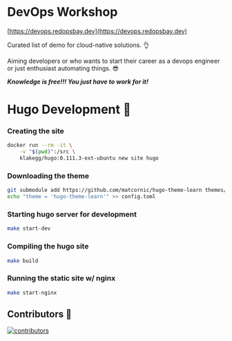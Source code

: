 # DevOps Workshop

[https://devops.redopsbay.dev](https://devops.redopsbay.dev)

Curated list of demo for cloud-native solutions. 👌

Aiming developers or who wants to start their career as a devops engineer or just enthusiast automating things. 😎

**_Knowledge is free!!! You just have to work for it!_**

# Hugo Development 🚧

### Creating the site

```bash
docker run --rm -it \
    -v "$(pwd)":/src \
    klakegg/hugo:0.111.3-ext-ubuntu new site hugo
```

### Downloading the theme

```bash
git submodule add https://github.com/matcornic/hugo-theme-learn themes/hugo-theme-learn
echo "theme = 'hugo-theme-learn'" >> config.toml
```

### Starting hugo server for development

```bash
make start-dev
```

### Compiling the hugo site

```bash
make build
```

### Running the static site w/ nginx

```bash
make start-nginx
```

## Contributors 🚧

[![contributors](https://contrib.rocks/image?repo=redopsbay/devops)](https://github.com/redopsbay/devops/graphs/contributors)
